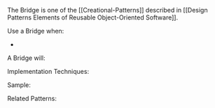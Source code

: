 The Bridge is one of the [[Creational-Patterns]] described in [[Design Patterns Elements of Reusable Object-Oriented Software]].

Use a Bridge when:

* 

A Bridge will:

Implementation Techniques:

Sample:

Related Patterns: